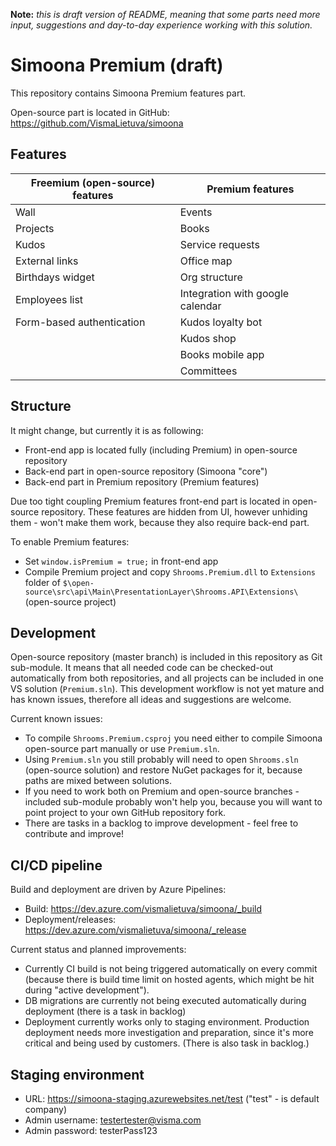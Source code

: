 **Note:** *this is draft version of README, meaning that some parts need more input, suggestions and day-to-day experience working with this solution.*

# Simoona Premium (draft)

This repository contains Simoona Premium features part.

Open-source part is located in GitHub: https://github.com/VismaLietuva/simoona

## Features

|Freemium (open-source) features |Premium features|
|--------------------------------|----------------|
| Wall                           | Events         |
| Projects                       | Books          |
| Kudos                          | Service requests |
| External links                 | Office map       |
| Birthdays widget               | Org structure    |
| Employees list                 | Integration with google calendar |
| Form-based authentication      | Kudos loyalty bot  |
|                                | Kudos shop         |
|                                | Books mobile app   |
|                                | Committees         |

## Structure

It might change, but currently it is as following:
- Front-end app is located fully (including Premium) in open-source repository
- Back-end part in open-source repository (Simoona "core")
- Back-end part in Premium repository (Premium features)

Due too tight coupling Premium features front-end part is located in open-source repository. These features are hidden from UI, however unhiding them - won't make them work, because they also require back-end part.

To enable Premium features:
- Set `window.isPremium = true;` in front-end app
- Compile Premium project and copy `Shrooms.Premium.dll` to `Extensions` folder of `$\open-source\src\api\Main\PresentationLayer\Shrooms.API\Extensions\` (open-source project)

## Development

Open-source repository (master branch) is included in this repository as Git sub-module. It means that all needed code can be checked-out automatically from both repositories,
and all projects can be included in one VS solution (`Premium.sln`).
This development workflow is not yet mature and has known issues, therefore all ideas and suggestions are welcome.

Current known issues:
- To compile `Shrooms.Premium.csproj` you need either to compile Simoona open-source part manually or use `Premium.sln`.
- Using `Premium.sln` you still probably will need to open `Shrooms.sln` (open-source solution) and restore NuGet packages for it, because paths are mixed between solutions.
- If you need to work both on Premium and open-source branches - included sub-module probably won't help you, because you will want to point project to your own GitHub repository fork.
- There are tasks in a backlog to improve development - feel free to contribute and improve!

## CI/CD pipeline

Build and deployment are driven by Azure Pipelines:
- Build: https://dev.azure.com/vismalietuva/simoona/_build
- Deployment/releases: https://dev.azure.com/vismalietuva/simoona/_release

Current status and planned improvements:
- Currently CI build is not being triggered automatically on every commit (because there is build time limit on hosted agents, which might be hit during "active development").
- DB migrations are currently not being executed automatically during deployment (there is a task in backlog)
- Deployment currently works only to staging environment. Production deployment needs more investigation and preparation, since it's more critical and being used by customers. (There is also task in backlog.)

## Staging environment
- URL: https://simoona-staging.azurewebsites.net/test ("test" - is default company)
- Admin username: testertester@visma.com 
- Admin password: testerPass123